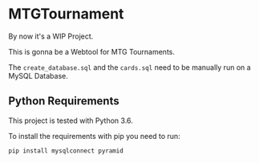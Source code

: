 # MTGTournament

By now it's a WIP Project.

This is gonna be a Webtool for MTG Tournaments.

The `create_database.sql` and the `cards.sql` need to be manually run on a MySQL Database.

## Python Requirements

This project is tested with Python 3.6.

To install the requirements with pip you need to run:

```pip install mysqlconnect pyramid```
